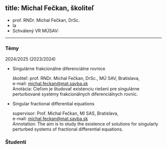 title: Michal Fečkan, školiteľ 
---

* prof. RNDr. Michal Fečkan, DrSc.        
* Ia 
* Schválený VR MÚSAV: 


---

### Témy

2024/2025 (2023/2024)


-   Singulárne frakcionálne diferenciálne rovnice    

    školiteľ: prof. RNDr. Michal Fečkan, DrSc., MÚ SAV, Bratislava,    
    e-mail: michal.feckan@mat.savba.sk    
    Anotácia: Cieľom je študovať existenciu riešení pre singulárne perturbované systémy frakcionálnych diferenciálnych rovníc.

-   Singular fractional differential equations    

    supervisor: Prof. Michal Fečkan, MI SAS, Bratislava,    
    e-mail: michal.feckan@mat.savba.sk    
    Annotation: The aim is to study the existence of solutions for singularly perturbed systems of fractional differential equations.



### Študenti   



